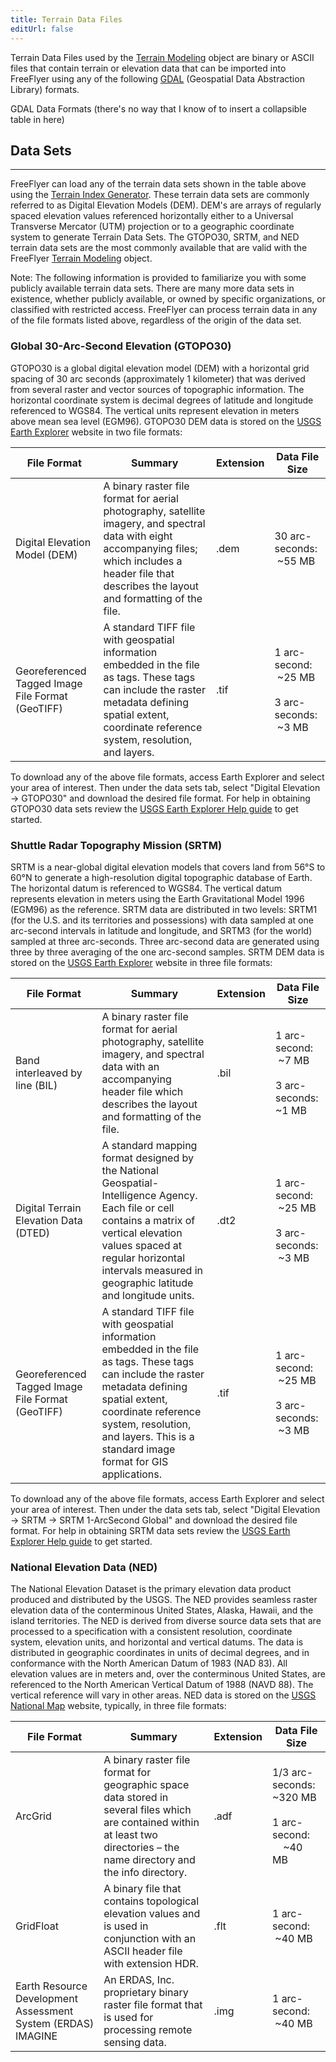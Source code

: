 ```yaml
---
title: Terrain Data Files
editUrl: false
---
```


Terrain Data Files used by the [Terrain Modeling](/notes/docs/terrain-modeling/terrain-modeling) object are binary or ASCII files that contain terrain or elevation data that can be imported into FreeFlyer using any of the following [GDAL](https://gdal.org/) (Geospatial Data Abstraction Library) formats.

GDAL Data Formats (there's no way that I know of to insert a collapsible table in here)

## Data Sets

***

FreeFlyer can load any of the terrain data sets shown in the table above using the [Terrain Index Generator](/notes/docs/terrain-modeling/terrain-index-generator). These terrain data sets are commonly referred to as Digital Elevation Models (DEM). DEM's are arrays of regularly spaced elevation values referenced horizontally either to a Universal Transverse Mercator (UTM) projection or to a geographic coordinate system to generate Terrain Data Sets. The GTOPO30, SRTM, and NED terrain data sets are the most commonly available that are valid with the FreeFlyer [Terrain Modeling](/notes/docs/terrain-modeling/terrain-modeling) object.

Note: The following information is provided to familiarize you with some publicly available terrain data sets. There are many more data sets in existence, whether publicly available, or owned by specific organizations, or classified with restricted access. FreeFlyer can process terrain data in any of the file formats listed above, regardless of the origin of the data set.

### Global 30-Arc-Second Elevation (GTOPO30)

GTOPO30 is a global digital elevation model (DEM) with a horizontal grid spacing of 30 arc seconds (approximately 1 kilometer) that was derived from several raster and vector sources of topographic information. The horizontal coordinate system is decimal degrees of latitude and longitude referenced to WGS84. The vertical units represent elevation in meters above mean sea level (EGM96). GTOPO30 DEM data is stored on the [USGS Earth Explorer](https://earthexplorer.usgs.gov/) website in two file formats:

| File Format                                      | Summary                                                                                                                                                                                                    | Extension | Data File Size                                         |
| ------------------------------------------------ | ---------------------------------------------------------------------------------------------------------------------------------------------------------------------------------------------------------- | --------- | ------------------------------------------------------ |
| Digital Elevation Model (DEM)                    | A binary raster file format for aerial photography, satellite imagery, and spectral data with eight accompanying files; which includes a header file that describes the layout and formatting of the file. | .dem      | 30 arc-seconds:  \~55 MB                               |
| Georeferenced Tagged Image File Format (GeoTIFF) | A standard TIFF file with geospatial information embedded in the file as tags. These tags can include the raster metadata defining spatial extent, coordinate reference system, resolution, and layers.    | .tif      | 1 arc-second:  \~25 MB<br/><br/>3 arc-seconds:  \~3 MB |

To download any of the above file formats, access Earth Explorer and select your area of interest. Then under the data sets tab, select "Digital Elevation → GTOPO30" and download the desired file format. For help in obtaining GTOPO30 data sets review the [USGS Earth Explorer Help guide](https://lta.cr.usgs.gov/EEHelp/ee_help) to get started.

### Shuttle Radar Topography Mission (SRTM)

SRTM is a near-global digital elevation models that covers land from 56°S to 60°N to generate a high-resolution digital topographic database of Earth. The horizontal datum is referenced to WGS84. The vertical datum represents elevation in meters using the Earth Gravitational Model 1996 (EGM96) as the reference. SRTM data are distributed in two levels: SRTM1 (for the U.S. and its territories and possessions) with data sampled at one arc-second intervals in latitude and longitude, and SRTM3 (for the world) sampled at three arc-seconds. Three arc-second data are generated using three by three averaging of the one arc-second samples. SRTM DEM data is stored on the [USGS Earth Explorer](https://earthexplorer.usgs.gov/) website in three file formats:

| File Format                                      | Summary                                                                                                                                                                                                                                                       | Extension | Data File Size                                         |
| ------------------------------------------------ | ------------------------------------------------------------------------------------------------------------------------------------------------------------------------------------------------------------------------------------------------------------- | --------- | ------------------------------------------------------ |
| Band interleaved by line (BIL)                   | A binary raster file format for aerial photography, satellite imagery, and spectral data with an accompanying header file which describes the layout and formatting of the file.                                                                              | .bil      | 1 arc-second:  \~7 MB<br/><br/>3 arc-seconds: \~1 MB   |
| Digital Terrain Elevation Data (DTED)            | A standard mapping format designed by the National Geospatial-Intelligence Agency. Each file or cell contains a matrix of vertical elevation values spaced at regular horizontal intervals measured in geographic latitude and longitude units.               | .dt2      | 1 arc-second:  \~25 MB<br/><br/>3 arc-seconds:  \~3 MB |
| Georeferenced Tagged Image File Format (GeoTIFF) | A standard TIFF file with geospatial information embedded in the file as tags. These tags can include the raster metadata defining spatial extent, coordinate reference system, resolution, and layers. This is a standard image format for GIS applications. | .tif      | 1 arc-second:  \~25 MB<br/><br/>3 arc-seconds:  \~3 MB |

To download any of the above file formats, access Earth Explorer and select your area of interest. Then under the data sets tab, select "Digital Elevation → SRTM → SRTM 1-ArcSecond Global" and download the desired file format. For help in obtaining SRTM data sets review the [USGS Earth Explorer Help guide](https://lta.cr.usgs.gov/EEHelp/ee_help) to get started.

### National Elevation Data (NED)

The National Elevation Dataset is the primary elevation data product produced and distributed by the USGS. The NED provides seamless raster elevation data of the conterminous United States, Alaska, Hawaii, and the island territories. The NED is derived from diverse source data sets that are processed to a specification with a consistent resolution, coordinate system, elevation units, and horizontal and vertical datums. The data is distributed in geographic coordinates in units of decimal degrees, and in conformance with the North American Datum of 1983 (NAD 83). All elevation values are in meters and, over the conterminous United States, are referenced to the North American Vertical Datum of 1988 (NAVD 88). The vertical reference will vary in other areas. NED data is stored on the [USGS National Map](https://viewer.nationalmap.gov/basic/?category=ned) website, typically, in three file formats:

| File Format                                                  | Summary                                                                                                                                                                        | Extension | Data File Size                                                 |
| ------------------------------------------------------------ | ------------------------------------------------------------------------------------------------------------------------------------------------------------------------------ | --------- | -------------------------------------------------------------- |
| ArcGrid                                                      | A binary raster file format for geographic space data stored in several files which are contained within at least two directories – the name directory and the info directory. | .adf      | 1/3 arc-seconds: \~320 MB<br/><br/>1 arc-second:       \~40 MB |
| GridFloat                                                    | A binary file that contains topological elevation values and is used in conjunction with an ASCII header file with extension HDR.                                              | .flt      | 1 arc-second:  \~40 MB                                         |
| Earth Resource Development Assessment System (ERDAS) IMAGINE | An ERDAS, Inc. proprietary binary raster file format that is used for processing remote sensing data.                                                                          | .img      | 1 arc-second:  \~40 MB                                         |
